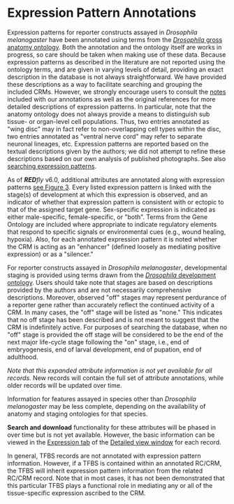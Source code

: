 # Expression Pattern Annotations

Expression patterns for reporter constructs assayed in _Drosophila melanogaster_ have been annotated using terms from the [_Drosophila_ gross anatomy ontology](http://bioportal.bioontology.org/ontologies/FB-BT). Both the annotation and the ontology itself are works in progress, so care should be taken when making use of these data. Because expression patterns as described in the literature are not reported using the ontology terms, and are given in varying levels of detail, providing an exact description in the database is not always straightforward. We have provided these descriptions as a way to facilitate searching and grouping the included CRMs. However, we strongly encourage users to consult the [notes](detailed-view-window.md#notes) included with our annotations as well as the original references for more detailed descriptions of expression patterns. In particular, note that the anatomy ontology does not always provide a means to distinguish sub tissue- or organ-level cell populations. Thus, two entries annotated as "wing disc" may in fact refer to non-overlapping cell types within the disc, two entries annotated as "ventral nerve cord" may refer to separate neuronal lineages, etc. Expression patterns are reported based on the textual descriptions given by the authors; we did not attempt to refine these descriptions based on our own analysis of published photographs. See also [searching expression patterns](search-pane.md#searching-expression-patterns).

As of _**RED**fly_ v6.0, additional attributes are annotated along with expression patterns [see Figure 3](figures.md#figure-3). Every listed expression pattern is linked with the stage(s) of development at which this expression is observed, and an indicator of whether that expression pattern is consistent with or ectopic to that of the assigned target gene. Sex-specific expression is indicated as either male-specific, female-specific, or "both". Terms from the Gene Ontology are included where appropriate to indicate regulatory elements that respond to specific signals or environmental cues (e.g., wound healing, hypoxia). Also, for each annotated expression pattern it is noted whether the CRM is acting as an "enhancer" (defined loosely as mediating positive expression) or as a "silencer." 

For reporter constructs assayed in _Drosophila melanogaster_, developmental staging is provided using terms drawn from the [_Drosophila_ development ontology](http://bioportal.bioontology.org/ontologies/FB-DV). Users should take note that stages are based on descriptions provided by the authors and are not necessarily comprehensive descriptions. Moreover, observed "off" stages may represent perdurance of a reporter gene rather than accurately reflect the continued activity of a CRM. In many cases, the "off" stage will be listed as "none." This indicates that no off stage has been described and is not meant to suggest that the CRM is indefinitely active. For purposes of searching the database, when no "off" stage is provided the off stage will be considered to be the end of the next major life-cycle stage following the "on" stage, i.e., end of embryogenesis, end of larval development, end of pupation, end of adulthood.

_Note that this expanded attribute information is not yet available for all records._ New records will contain the full set of attribute annotations, while older records will be updated over time.

Information for features assayed in species other than _Drosophila melanogaster_ may be less complete, depending on the availability of anatomy and staging ontologies for that species.

**Search and download** functionality for these attributes will be phased in over time but is not yet available. However, the basic information can be viewed in the [Expression tab](detailed-view-window.md#expression) of the [Detailed view window](detailed-view-window.md) for each record.

In general, TFBS records are not annotated with expression pattern information. However, if a TFBS is contained within an annotated RC/CRM, the TFBS will inherit expression pattern information from the related RC/CRM record. Note that in most cases, it has not been demonstrated that this particular TFBS plays a functional role in mediating any or all of the tissue-specific expression ascribed to the CRM.
